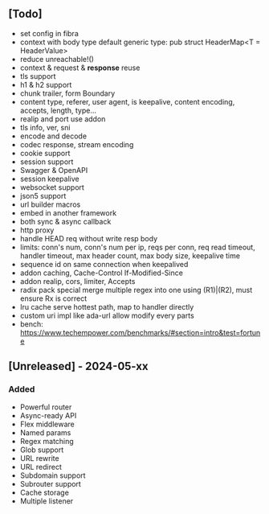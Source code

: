 ## [Todo]

- set config in fibra
- context with body type default generic type: pub struct HeaderMap<T = HeaderValue>
- reduce unreachable!()
- context & request & **response** reuse
- tls support
- h1 & h2 support
- chunk trailer, form Boundary
- content type, referer, user agent, is keepalive, content encoding, accepts, length, type... 
- realip and port use addon
- tls info, ver, sni
- encode and decode
- codec response, stream encoding
- cookie support
- session support
- Swagger & OpenAPI
- session keepalive
- websocket support
- json5 support
- url builder macros
- embed in another framework
- both sync & async callback
- http proxy
- handle HEAD req without write resp body
- limits: conn's num, conn's num per ip, reqs per conn, req read timeout, handler timeout, max header count, max body size, keepalive time
- sequence id on same connection when keepalived
- addon caching, Cache-Control If-Modified-Since
- addon realip, cors, limiter, Accepts
- radix pack special merge multiple regex into one using (R1)|(R2), must ensure Rx is correct
- lru cache serve hottest path, map to handler directly
- custom uri impl like ada-url allow modify every parts
- bench: https://www.techempower.com/benchmarks/#section=intro&test=fortune

## [Unreleased] - 2024-05-xx

### Added

- Powerful router
- Async-ready API
- Flex middleware
- Named params
- Regex matching
- Glob support
- URL rewrite
- URL redirect
- Subdomain support
- Subrouter support
- Cache storage
- Multiple listener